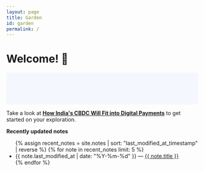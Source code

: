 ```yaml
---
layout: page
title: Garden
id: garden
permalink: /
---
```


# Welcome! 🌱

<p style="padding: 3em 1em; background: #f5f7ff; border-radius: 4px;">

Take a look at <span style="font-weight: bold"><a href="{{ site.baseurl }}/digital-rupee" class="internal-link">How India's CBDC Will Fit into Digital Payments</a></span> to get started on your exploration.

</p>

<strong>Recently updated notes</strong>

<ul>
  {% assign recent_notes = site.notes | sort: "last_modified_at_timestamp" | reverse %}
  {% for note in recent_notes limit: 5 %}
    <li>
      {{ note.last_modified_at | date: "%Y-%m-%d" }} — <a class="internal-link" href="{{ site.baseurl }}{{ note.url }}">{{ note.title }}</a>
    </li>
  {% endfor %}
</ul>

<style>
  .wrapper {
    max-width: 46em;
  }
</style>
